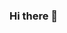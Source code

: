 ### Hi there 👋

<!--
**sumxxt/sumxxt** is a ✨ _special_ ✨ repository because its `README.md` (this file) appears on your GitHub profile.

Here are some ideas to get you started:

- 🔭 As a Big Data graduate, I am committed to developing innovative solutions to complex data challenges.
- 🌱 With expertise in Data analysis,Database management, and Disualization, I am well-equipped to contribute to a range of data-driven projects.
- 👯 I’m looking to collaborate on Big Data and ML projects.
- 🤔 As I begin my career in Big Data, I am excited to leverage my knowledge and skills to make a meaningful impact on businesses and society as a whole.
- 💬 Ask me about my academic and professional experiences, I have honed my ability to communicate complex data-driven insights with varying levels of technical expertise.
- 📫 How to reach me: https://www.linkedin.com/in/sumxxt/
- ⚡ Fun fact: Did you know that every day, we create 2.5 quintillion bytes of data? That's equivalent to filling 10 million Blu-ray discs! Insane ,isn't it?
- 🤓 Technical Skills:
-                     Programming Languages: Python, R, Java, SQL, NoSQL 
-                     Tools/Platforms: Cloudera BigData(Nuvepro lab), PowerBI, MySQL Workbench, MongoDB, Cassandra, Colab Notebook, Jupyter Notebook, Eclipse, RStudio
-                     Cloud Platform: AWS(S3,EC2)
-->
